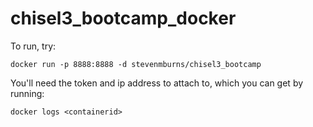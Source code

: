 # chisel3_bootcamp_docker

To run, try:

````
docker run -p 8888:8888 -d stevenmburns/chisel3_bootcamp
````

You'll need the token and ip address to attach to, which you can get by running:
````
docker logs <containerid>
````
